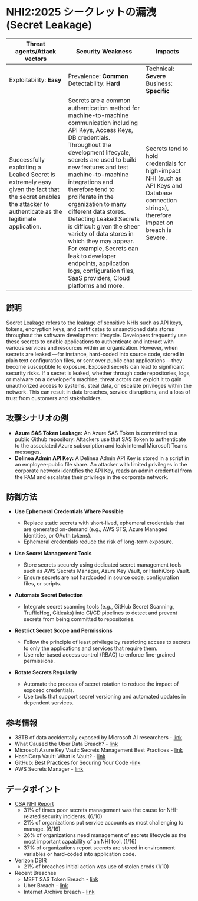 # NHI2:2025 シークレットの漏洩 (Secret Leakage)

| Threat agents/Attack vectors                                                                                                                                                                     | Security Weakness                                                                                                             | Impacts                                                                                                                                                             |
|--------------------------------------------------------------------------------------------------------------------------------------------------------------------------------------------------|-------------------------------------------------------------------------------------------------------------------------------|---------------------------------------------------------------------------------------------------------------------------------------------------------------------|
| Exploitability: **Easy**                                                                                                                                                                        | Prevalence: **Common**<br>Detectability:  **Hard**                                                                        | Technical: **Severe**<br>Business: **Specific**                                                                                                                    |
| Successfully exploiting a Leaked Secret is extremely easy given the fact that the secret enables the attacker to authenticate as the legitimate application. | Secrets are a common authentication method for machine-to-machine communication including API Keys, Access Keys, DB credentials. Throughout the development lifecycle, secrets are used to build new features and test machine-to-machine integrations and therefore tend to proliferate in the organization to many different data stores.<br />Detecting Leaked Secrets is difficult given the sheer variety of data stores in which they may appear. For example, Secrets can leak to developer endpoints, application logs, configuration files, SaaS providers, Cloud platforms and more. | Secrets tend to hold credentials for high-impact NHI (such as API Keys and Database connection strings), therefore impact on breach is Severe. |


## 説明

Secret Leakage refers to the leakage of sensitive NHIs such as API keys, tokens, encryption keys, and certificates to unsanctioned data stores throughout the software development lifecycle. Developers frequently use these secrets to enable applications to authenticate and interact with various services and resources within an organization. However, when secrets are leaked —for instance, hard-coded into source code, stored in plain text configuration files, or sent over public chat applications —they become susceptible to exposure.
Exposed secrets can lead to significant security risks. If a secret is leaked, whether through code repositories, logs, or malware on a developer's machine, threat actors can exploit it to gain unauthorized access to systems, steal data, or escalate privileges within the network. This can result in data breaches, service disruptions, and a loss of trust from customers and stakeholders.

## 攻撃シナリオの例

* **Azure SAS Token Leakage:** An Azure SAS Token is committed to a public Github repository. Attackers use that SAS Token to authenticate to the associated Azure subscription and leak internal Microsoft Teams messages.
* **Delinea Admin API Key:** A Delinea Admin API Key is stored in a script in an employee-public file share. An attacker with limited privileges in the corporate network identifies the API Key, reads an admin credential from the PAM and escalates their privilege in the corporate network.



## 防御方法

* **Use Ephemeral Credentials Where Possible**
   - Replace static secrets with short-lived, ephemeral credentials that are generated on-demand (e.g., AWS STS, Azure Managed Identities, or OAuth tokens).
   - Ephemeral credentials reduce the risk of long-term exposure.

* **Use Secret Management Tools**
   - Store secrets securely using dedicated secret management tools such as AWS Secrets Manager, Azure Key Vault, or HashiCorp Vault.
   - Ensure secrets are not hardcoded in source code, configuration files, or scripts.

* **Automate Secret Detection**
   - Integrate secret scanning tools (e.g., GitHub Secret Scanning, TruffleHog, Gitleaks) into CI/CD pipelines to detect and prevent secrets from being committed to repositories.

* **Restrict Secret Scope and Permissions**
   - Follow the principle of least privilege by restricting access to secrets to only the applications and services that require them.
   - Use role-based access control (RBAC) to enforce fine-grained permissions.

* **Rotate Secrets Regularly**
   - Automate the process of secret rotation to reduce the impact of exposed credentials.
   - Use tools that support secret versioning and automated updates in dependent services.

## 参考情報
* 38TB of data accidentally exposed by Microsoft AI researchers - [link](https://www.wiz.io/blog/38-terabytes-of-private-data-accidentally-exposed-by-microsoft-ai-researchers)
* What Caused the Uber Data Breach? - [link](https://www.upguard.com/blog/what-caused-the-uber-data-breach)
* Microsoft Azure Key Vault: Secrets Management Best Practices - [link](https://learn.microsoft.com/en-us/azure/key-vault/secrets/secrets-best-practices)
* HashiCorp Vault: What is Vault? - [link](https://developer.hashicorp.com/vault/docs/what-is-vault)
* GitHub: Best Practices for Securing Your Code -[link](https://docs.github.com/en/code-security)
* AWS Secrets Manager - [link](https://aws.amazon.com/secrets-manager/)

## データポイント
* [CSA NHI Report](https://cloudsecurityalliance.org/artifacts/state-of-non-human-identity-security-survey-report)
    * 31% of times poor secrets management was the cause for NHI-related security incidents. (6/10)
    * 21% of organizations put service accounts as most challenging to manage. (6/16)
    * 26% of organizations need management of secrets lifecycle as the most important capability of an NHI tool. (1/16)
    * 37% of organizations report secrets are stored in environment variables or hard-coded into application code.
* Verizon DBIR
    * 21% of breaches initial action was use of stolen creds (1/10)
* Recent Breaches
    * MSFT SAS Token Breach - [link](https://www.wiz.io/blog/38-terabytes-of-private-data-accidentally-exposed-by-microsoft-ai-researchers)
    * Uber Breach - [link](https://www.upguard.com/blog/what-caused-the-uber-data-breach)
    * Internet Archive breach - [link](https://www.bleepingcomputer.com/news/security/internet-archive-hacked-data-breach-impacts-31-million-users/)
